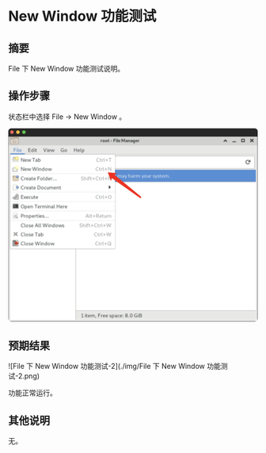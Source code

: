 # New Window 功能测试

## 摘要

File 下 New Window 功能测试说明。

## 操作步骤

状态栏中选择 File -> New Window 。

![newwindow功能测试-1](./img/newwindow功能测试-1.png)

## 预期结果

![File 下 New Window 功能测试-2](./img/File 下 New Window 功能测试-2.png)

功能正常运行。

## 其他说明

无。
